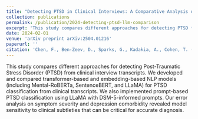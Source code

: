 ```yaml
---
title: "Detecting PTSD in Clinical Interviews: A Comparative Analysis of NLP Methods and Large Language Models"
collection: publications
permalink: /publication/2024-detecting-ptsd-llm-comparison
excerpt: 'This study compares different approaches for detecting PTSD from clinical interview transcripts using NLP methods and large language models.'
date: 2024-02-01
venue: 'arXiv preprint arXiv:2504.01216'
paperurl: ''
citation: 'Chen, F., Ben-Zeev, D., Sparks, G., Kadakia, A., Cohen, T. (2025). &quot;Detecting PTSD in Clinical Interviews: A Comparative Analysis of NLP Methods and Large Language Models.&quot; <i>arXiv preprint arXiv:2504.01216</i>.'
---
```


This study compares different approaches for detecting Post-Traumatic Stress Disorder (PTSD) from clinical interview transcripts. We developed and compared transformer-based and embedding-based NLP models (including Mental-RoBERTa, SentenceBERT, and LLaMA) for PTSD classification from clinical transcripts. We also implemented prompt-based PTSD classification using LLaMA with DSM-5-informed prompts. Our error analysis on symptom severity and depression comorbidity revealed model sensitivity to clinical subtleties that can be critical for accurate diagnosis.
